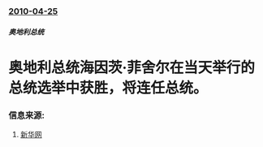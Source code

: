 ### [2010-04-25](/news/2010/04/25/index.md)

##### 奥地利总统
#  奥地利总统海因茨·菲舍尔在当天举行的总统选举中获胜，将连任总统。




### 信息来源:

1. [新华网](http://news.xinhuanet.com/world/2010-04/26/c_1255714.htm)
